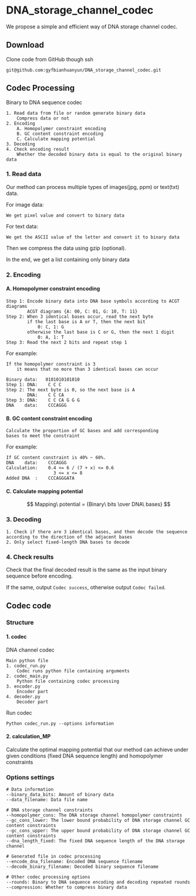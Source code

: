 # DNA_storage_channel_codec
We propose a simple and efficient way of DNA storage channel codec.

## Download
Clone code from GitHub though ssh
```
git@github.com:gyfbianhuanyun/DNA_storage_channel_codec.git
```

## Codec Processing
Binary to DNA sequence codec
```
1. Read data from file or random generate binary data
    Compress data or not
2. Encoding
    A. Homopolymer constraint encoding
    B. GC content constraint encoding
    C. Calculate mapping potential
3. Decoding
4. Check encoding result
    Whether the decoded binary data is equal to the original binary data
```

### 1. Read data
Our method can process multiple types of images(jpg, ppm) or text(txt) data.

For image data:
    
    We get pixel value and convert to binary data
 
For text data:

    We get the ASCII value of the letter and convert it to binary data
 
Then we compress the data using gzip (optional).

In the end, we get a list containing only binary data

### 2. Encoding

#### A. Homopolymer constraint encoding
```
Step 1: Encode binary data into DNA base symbols according to ACGT diagrams
        ACGT diagrams {A: 00, C: 01, G: 10, T: 11}
Step 2: When 3 identical bases occur, read the next byte
        if the last base is A or T, then the next bit
            0: C, 1: G
        otherwise the last base is C or G, then the next 1 digit
            0: A, 1: T
Step 3: Read the next 2 bits and repeat step 1
```
For example:
```
If the homopolymer constraint is 3
    it means that no more than 3 identical bases can occur

Binary data:   0101010101010
Step 1: DNA:    C C C
Step 2: The next byte is 0, so the next base is A
        DNA:    C C CA
Step 3: DNA:    C C CA G G G
DNA    data:    CCCAGGG  
```
#### B. GC content constraint encoding
```
Calculate the proportion of GC bases and add corresponding
bases to meet the constraint
```
For example:
```
If GC content constraint is 40% ~ 60%.
DNA    data:    CCCAGGG
Calculation:    0.4 <= 6 / (7 + x) <= 0.6
                  3 <= x <= 8
Added DNA  :    CCCAGGGATA
```
#### C. Calculate mapping potential
$$ Mapping\  potential = {Binary\  bits \over DNA\  bases} $$

### 3. Decoding
```
1. Check if there are 3 identical bases, and then decode the sequence according to the direction of the adjacent bases
2. Only select fixed-length DNA bases to decode
```

### 4. Check results
Check that the final decoded result is the same as the input binary sequence before encoding.

If the same, output `Codec success`, otherwise output `Codec failed`.

## Codec code
### Structure
#### 1. codec
DNA channel codec
```
Main python file
1. codec_run.py
    Codec runs python file containing arguments 
2. codec_main.py
    Python file containing codec processing
3. encoder.py
    Encoder part
4. decoder.py
    Decoder part
```

Run codec
```
Python codec_run.py --options information
```

#### 2. calculation_MP
Calculate the optimal mapping potential that our method can achieve
under given conditions (fixed DNA sequence length) and homopolymer constraints

### Options settings
```
# Data information
--binary_data_bits: Amount of binary data
--data_filename: Data file name

# DNA storage channel constraints
--homopolymer_cons: The DNA storage channel homopolymer constraints
--gc_cons_lower: The lower bound probability of DNA storage channel GC content constraints
--gc_cons_upper: The upper bound probability of DNA storage channel GC content constraints
--dna_length_fixed: The fixed DNA sequence length of the DNA storage channel

# Generated file in codec processing
--encode_dna_filename: Encoded DNA sequence filename
--decode_binary_filename: Decoded binary sequence filename

# Other codec processing options
--rounds: Binary to DNA sequence encoding and decoding repeated rounds
--compression: Whether to compress binary data
```
